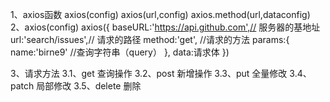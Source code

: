 1、axios函数
    axios(config)
    axios(url,config)
    axios.method(url,dataconfig)
2、axios(config)
    axios({
        baseURL:'https://api.github.com',// 服务器的基地址
        url:'search/issues',// 请求的路径
        method:'get', //请求的方法
        params:{
            name:'birne9'  //查询字符串（query）
        },
        data:请求体
    })

3、请求方法
    3.1、get 查询操作
    3.2、post   新增操作
    3.3、put    全量修改
    3.4、patch  局部修改
    3.5、delete 删除


